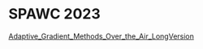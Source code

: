 # SPAWC 2023

<a href="[https://github.com/FreezeTorch/FreezeTorch.github.io/blob/main/Adaptive_Gradient_Methods_Over_the_Air_LongVersion.pdf](https://github.com/FreezeTorch/FreezeTorch.github.io/blob/main/SPAWC__Adaptive_Gradient_Method_OTA%20(3).pdf)" target="_blank">Adaptive_Gradient_Methods_Over_the_Air_LongVersion</a>
